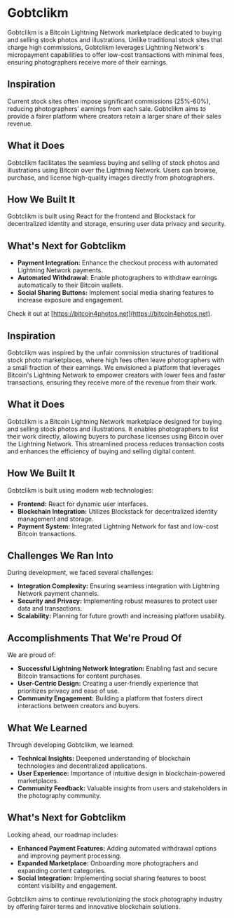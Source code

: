 

# Gobtclikm

Gobtclikm is a Bitcoin Lightning Network marketplace dedicated to buying and selling stock photos and illustrations. Unlike traditional stock sites that charge high commissions, Gobtclikm leverages Lightning Network's micropayment capabilities to offer low-cost transactions with minimal fees, ensuring photographers receive more of their earnings.

## Inspiration

Current stock sites often impose significant commissions (25%-60%), reducing photographers' earnings from each sale. Gobtclikm aims to provide a fairer platform where creators retain a larger share of their sales revenue.

## What it Does

Gobtclikm facilitates the seamless buying and selling of stock photos and illustrations using Bitcoin over the Lightning Network. Users can browse, purchase, and license high-quality images directly from photographers.

## How We Built It

Gobtclikm is built using React for the frontend and Blockstack for decentralized identity and storage, ensuring user data privacy and security.

## What's Next for Gobtclikm

- **Payment Integration:** Enhance the checkout process with automated Lightning Network payments.
- **Automated Withdrawal:** Enable photographers to withdraw earnings automatically to their Bitcoin wallets.
- **Social Sharing Buttons:** Implement social media sharing features to increase exposure and engagement.

Check it out at [https://bitcoin4photos.net](https://bitcoin4photos.net).

## Inspiration

Gobtclikm was inspired by the unfair commission structures of traditional stock photo marketplaces, where high fees often leave photographers with a small fraction of their earnings. We envisioned a platform that leverages Bitcoin's Lightning Network to empower creators with lower fees and faster transactions, ensuring they receive more of the revenue from their work.

## What it Does

Gobtclikm is a Bitcoin Lightning Network marketplace designed for buying and selling stock photos and illustrations. It enables photographers to list their work directly, allowing buyers to purchase licenses using Bitcoin over the Lightning Network. This streamlined process reduces transaction costs and enhances the efficiency of buying and selling digital content.

## How We Built It

Gobtclikm is built using modern web technologies:
- **Frontend:** React for dynamic user interfaces.
- **Blockchain Integration:** Utilizes Blockstack for decentralized identity management and storage.
- **Payment System:** Integrated Lightning Network for fast and low-cost Bitcoin transactions.

## Challenges We Ran Into

During development, we faced several challenges:
- **Integration Complexity:** Ensuring seamless integration with Lightning Network payment channels.
- **Security and Privacy:** Implementing robust measures to protect user data and transactions.
- **Scalability:** Planning for future growth and increasing platform usability.

## Accomplishments That We're Proud Of

We are proud of:
- **Successful Lightning Network Integration:** Enabling fast and secure Bitcoin transactions for content purchases.
- **User-Centric Design:** Creating a user-friendly experience that prioritizes privacy and ease of use.
- **Community Engagement:** Building a platform that fosters direct interactions between creators and buyers.

## What We Learned

Through developing Gobtclikm, we learned:
- **Technical Insights:** Deepened understanding of blockchain technologies and decentralized applications.
- **User Experience:** Importance of intuitive design in blockchain-powered marketplaces.
- **Community Feedback:** Valuable insights from users and stakeholders in the photography community.

## What's Next for Gobtclikm

Looking ahead, our roadmap includes:
- **Enhanced Payment Features:** Adding automated withdrawal options and improving payment processing.
- **Expanded Marketplace:** Onboarding more photographers and expanding content categories.
- **Social Integration:** Implementing social sharing features to boost content visibility and engagement.

Gobtclikm aims to continue revolutionizing the stock photography industry by offering fairer terms and innovative blockchain solutions.

